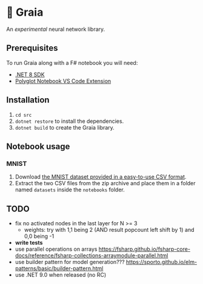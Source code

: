 # 🌄 Graia

An *experimental* neural network library.

## Prerequisites

To run Graia along with a F# notebook you will need:

- [.NET 8 SDK](https://dotnet.microsoft.com/en-us/download)
- [Polyglot Notebook VS Code Extension](https://marketplace.visualstudio.com/items?itemName=ms-dotnettools.dotnet-interactive-vscode)

## Installation

1. `cd src`
1. `dotnet restore` to install the dependencies.
1. `dotnet build` to create the Graia library.

## Notebook usage

### MNIST

1. Download [the MNIST dataset provided in a easy-to-use CSV format](https://www.kaggle.com/datasets/oddrationale/mnist-in-csv).
1. Extract the two CSV files from the zip archive and place them in a folder named `datasets` inside the `notebooks` folder.

## TODO

- fix no activated nodes in the last layer for N >= 3
    - weights: try with 1,1 being 2 (AND result popcount left shift by 1) and 0,0 being -1
- **write tests**
- use parallel operations on arrays https://fsharp.github.io/fsharp-core-docs/reference/fsharp-collections-arraymodule-parallel.html
- use builder pattern for model generation??? https://sporto.github.io/elm-patterns/basic/builder-pattern.html
- use .NET 9.0 when released (no RC)
